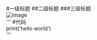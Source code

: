 #一级标题
##二级标题
###三级标题
<br>
![image](https://github.com/yanjiusheng2018/dlt/blob/master/image/python.jpg)
<br>
'''
#代码<br>
print('hello world')
<br>
'''
